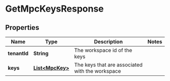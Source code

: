 

# GetMpcKeysResponse


## Properties

| Name | Type | Description | Notes |
|------------ | ------------- | ------------- | -------------|
|**tenantId** | **String** | The workspace id of the keys |  |
|**keys** | [**List&lt;MpcKey&gt;**](MpcKey.md) | The keys that are associated with the workspace |  |



